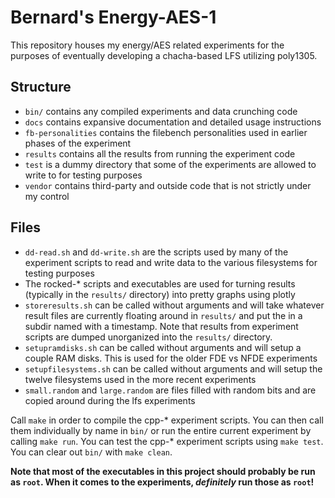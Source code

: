 # Bernard's Energy-AES-1

This repository houses my energy/AES related experiments for the purposes of eventually developing a chacha-based LFS utilizing poly1305.

## Structure

* `bin/` contains any compiled experiments and data crunching code
* `docs` contains expansive documentation and detailed usage instructions
* `fb-personalities` contains the filebench personalities used in earlier phases of the experiment
* `results` contains all the results from running the experiment code
* `test` is a dummy directory that some of the experiments are allowed to write to for testing purposes
* `vendor` contains third-party and outside code that is not strictly under my control

## Files

* `dd-read.sh` and `dd-write.sh` are the scripts used by many of the experiment scripts to read and write data to the various filesystems for testing purposes
* The rocked-* scripts and executables are used for turning results (typically in the `results/` directory) into pretty graphs using plotly
* `storeresults.sh` can be called without arguments and will take whatever result files are currently floating around in `results/` and put the in a subdir named with a timestamp. Note that results from experiment scripts are dumped unorganized into the `results/` directory.
* `setupramdisks.sh` can be called without arguments and will setup a couple RAM disks. This is used for the older FDE vs NFDE experiments
* `setupfilesystems.sh` can be called without arguments and will setup the twelve filesystems used in the more recent experiments
* `small.random` and `large.random` are files filled with random bits and are copied around during the lfs experiments

Call `make` in order to compile the cpp-* experiment scripts. You can then call them individually by name in `bin/` or run the entire current experiment by calling `make run`. You can test the cpp-* experiment scripts using `make test`. You can clear out `bin/` with `make clean`.

**Note that most of the executables in this project should probably be run as `root`. When it comes to the experiments, _definitely_ run those as `root`!**
